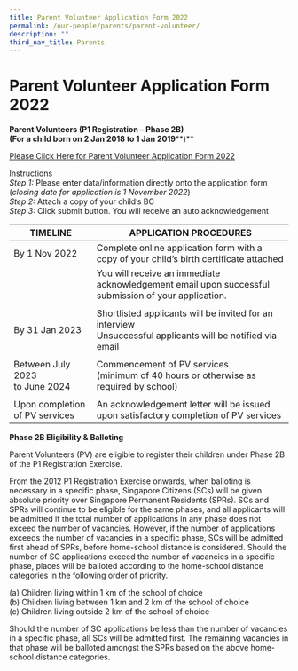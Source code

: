 ```yaml
---
title: Parent Volunteer Application Form 2022
permalink: /our-people/parents/parent-volunteer/
description: ""
third_nav_title: Parents
---
```


# **Parent Volunteer Application Form 2022**

**Parent Volunteers (P1 Registration – Phase 2B)  
(For a child born on 2 Jan 2018 to 1 Jan 2019****)**

[Please Click Here for Parent Volunteer Application Form 2022](https://form.gov.sg/616cf53fb89cba0012364533)

Instructions  
_Step 1:_ Please enter data/information directly onto the application form (_closing date for application is 1 November 2022_)  
_Step 2:_ Attach a copy of your child’s BC  
_Step 3:_ Click submit button. You will receive an auto acknowledgement

| TIMELINE 	| APPLICATION PROCEDURES 	|
|---	|---	|
| By 1 Nov 2022 	| Complete online application form with a copy of your child’s birth certificate attached 	|
|  	| You will receive an immediate acknowledgement email upon successful submission of your application. 	|
|  	|  	|
| By 31 Jan 2023 	| Shortlisted applicants will be invited for an interview<br>Unsuccessful applicants will be notified via email 	|
|  	|  	|
| Between July 2023<br>to June 2024 	| Commencement of PV services<br>(minimum of 40 hours or otherwise as required by school) 	|
|  	|  	|
| Upon completion of PV services 	| An acknowledgement letter will be issued upon satisfactory completion of PV services 	|

**Phase 2B Eligibility & Balloting**

Parent Volunteers (PV) are eligible to register their children under Phase 2B of the P1 Registration Exercise.

From the 2012 P1 Registration Exercise onwards, when balloting is necessary in a specific phase, Singapore Citizens (SCs) will be given absolute priority over Singapore Permanent Residents (SPRs). SCs and SPRs will continue to be eligible for the same phases, and all applicants will be admitted if the total number of applications in any phase does not exceed the number of vacancies. However, if the number of applications exceeds the number of vacancies in a specific phase, SCs will be admitted first ahead of SPRs, before home-school distance is considered. Should the number of SC applications exceed the number of vacancies in a specific phase, places will be balloted according to the home-school distance categories in the following order of priority.

(a) Children living within 1 km of the school of choice  
(b) Children living between 1 km and 2 km of the school of choice  
(c) Children living outside 2 km of the school of choice

Should the number of SC applications be less than the number of vacancies in a specific phase, all SCs will be admitted first. The remaining vacancies in that phase will be balloted amongst the SPRs based on the above home-school distance categories.

